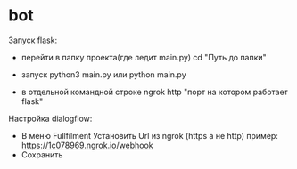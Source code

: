 # bot
Запуск flask:

- перейти в папку проекта(где ледит main.py) 
	cd "Путь до папки"
- запуск
	python3 main.py
	или
	python main.py

- в отдельной командной строке
	ngrok http "порт на котором работает flask"  


Настройка dialogflow:

- В меню Fullfilment
	Установить Url из ngrok (https а не http)
	пример: https://1c078969.ngrok.io/webhook
- Сохранить
